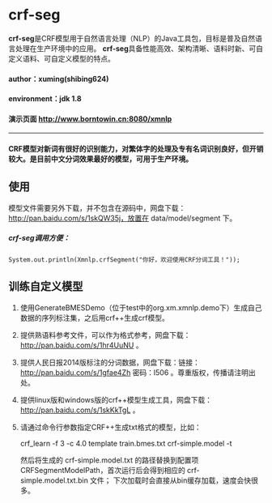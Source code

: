 # crf-seg

**crf-seg**是CRF模型用于自然语言处理（NLP）的Java工具包，目标是普及自然语言处理在生产环境中的应用。
**crf-seg**具备性能高效、架构清晰、语料时新、可自定义语料、可自定义模型的特点。

#### author：xuming(shibing624)
#### environment：jdk 1.8
#### 演示页面 http://www.borntowin.cn:8080/xmnlp


----

#### CRF模型对新词有很好的识别能力，对繁体字的处理及专有名词识别良好，但开销较大。是目前中文分词效果最好的模型，可用于生产环境。

## 使用
模型文件需要另外下载，并不包含在源码中，网盘下载：http://pan.baidu.com/s/1skQW35j，放置在 data/model/segment 下。

##### crf-seg调用方便：


`
System.out.println(Xmnlp.crfSegment("你好，欢迎使用CRF分词工具！"));
`

## 训练自定义模型
1. 使用GenerateBMESDemo（位于test中的org.xm.xmnlp.demo下）生成自己数据的序列标注集，之后用crf++生成crf模型。
2. 提供熟语料参考文件，可以作为格式参考，网盘下载：http://pan.baidu.com/s/1hr4UuNU 。
3. 提供人民日报2014版标注的分词数据，网盘下载：链接：http://pan.baidu.com/s/1gfae4Zh 密码：l506 。尊重版权，传播请注明出处。
2. 提供linux版和windows版的crf++模型生成工具，网盘下载：http://pan.baidu.com/s/1skKkTgL 。
3. 请通过命令行参数指定CRF++生成txt格式的模型，比如：
   
   crf_learn -f 3 -c 4.0 template train.bmes.txt crf-simple.model -t
   
   然后将生成的 crf-simple.model.txt 的路径替换到配置项CRFSegmentModelPath，首次运行后会得到相应的 crf-simple.model.txt.bin 文件；
   下次加载时会直接从bin缓存加载，速度会快很多。

